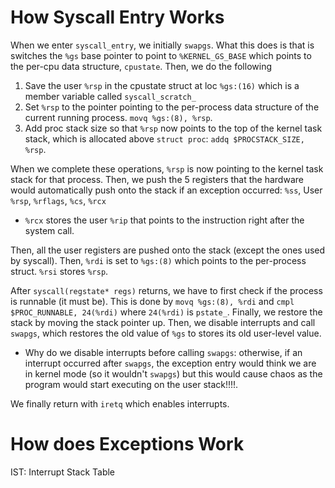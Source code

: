 # How Syscall Entry Works
When we enter `syscall_entry`, we initially `swapgs`. What this does is that is switches the `%gs` base pointer to point to `%KERNEL_GS_BASE` which points to the per-cpu data structure, `cpustate`. Then, we do the following 
1. Save the user `%rsp` in the cpustate struct at loc `%gs:(16)` which is a member variable called `syscall_scratch_`
2. Set `%rsp` to the pointer pointing to the per-process data structure of the current running process. `movq %gs:(8), %rsp`.
3. Add proc stack size so that `%rsp` now points to the top of the kernel task stack, which is allocated above `struct proc`: `addq $PROCSTACK_SIZE, %rsp`.

When we complete these operations, `%rsp` is now pointing to the kernel task stack for that process. Then, we push the 5 registers that the hardware would automatically push onto the stack if an exception occurred: `%ss`, User `%rsp`, `%rflags`, `%cs`, `%rcx`
* `%rcx` stores the user `%rip` that points to the instruction right after the system call.

Then, all the user registers are pushed onto the stack (except the ones used by syscall). Then, `%rdi` is set to `%gs:(8)` which points to the per-process struct. `%rsi` stores `%rsp`.

After `syscall(regstate* regs)` returns, we have to first check if the process is runnable (it must be). This is done by `movq %gs:(8), %rdi` and `cmpl $PROC_RUNNABLE, 24(%rdi)` where `24(%rdi)` is `pstate_`. Finally, we restore the stack by moving the stack pointer up. Then, we disable interrupts and call `swapgs`, which restores the old value of `%gs` to stores its old user-level value. 
* Why do we disable interrupts before calling `swapgs`: otherwise, if an interrupt occurred after `swapgs`, the exception entry would think we are in kernel mode (so it wouldn't `swapgs`) but this would cause chaos as the program would start executing on the user stack!!!!.

We finally return with `iretq` which enables interrupts.

# How does Exceptions Work
IST: Interrupt Stack Table